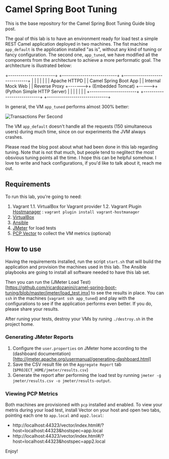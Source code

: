 # Camel Spring Boot Tuning

This is the base repository for the Camel Spring Boot Tuning Guide blog post.

The goal of this lab is to have an environment ready for load test a simple REST Camel application deployed in two machines. The fist machine `app_default` is the application installed "as is", without any kind of tuning or fancy configuration. The second one, `app_tuned`, we have modified all the components from the architecture to achieve a more performatic goal. The architecture is illustrated below:

+-----------------------+        +---------------------------+      +------------------------------+
|                       |        |                           |      |                              |
|     Apache HTTPD      |        |   Camel Spring Boot App   |      |      Internal Mock Web       |
|     Reverse Proxy     +------->+     (Embedded Tomcat)     +----->+ (Python Simple HTTP Server)  |
|                       |        |                           |      |                              |
+-----------------------+        +---------------------------+      +------------------------------+

In general, the VM `app_tuned` performs almost 300% better:

![Transactions Per Second](https://raw.githubusercontent.com/ricardozanini/camel-spring-boot-tuning/master/docs/assets/tps.png)

The VM `app_default` doesn't handle all the requests (150 simultaneous users) during much time, since on our experiments the JVM always crashes.

Please read the blog post about what had been done in this lab regarding tuning. Note that is not that much, but people tend to neglitect the most obsvious tuning points all the time. I hope this can be helpful somehow. I love to write and hack configurations, if you'd like to talk about it, reach me out.

## Requirements

To run this lab, you're going to need:

1. Vagrant
    1.1. VirtualBox for Vagrant provider
    1.2. Vagrant Plugin [Hostmanager](https://www.vagrantup.com/docs/cli/plugin.html#plugin-install)
: `vagrant plugin install vagrant-hostmanager`
2. [VirtualBox](https://www.virtualbox.org/wiki/Downloads)
3. [Ansible](https://docs.ansible.com/ansible/latest/installation_guide/intro_installation.html)
4. [JMeter](https://jmeter.apache.org/download_jmeter.cgi) for load tests
5. [PCP Vector](https://rhelblog.redhat.com/2015/12/18/getting-started-using-performance-co-pilot-and-vector-for-browser-based-metric-visualizations/) to collect the VM metrics (optional)

## How to use

Having the requirements installed, run the script `start.sh` that will build the application and provision the machines used in this lab. The Ansible playbooks are going to install all software needed to have this lab set.

Then you can run the (JMeter Load Test)[https://github.com/ricardozanini/camel-spring-boot-tuning/blob/master/jmeter/load_test.jmx] to see the results in place. You can `ssh` in the machines (`vagrant ssh app_tuned`) and play with the configurations to see if the application performs even better. If you do, please share your results.

After runing your tests, destroy your VMs by runing `./destroy.sh` in the project home.

### Generating JMeter Reports

1. Configure the `user.properties` on JMeter home according to the (dashboard documentation)[http://jmeter.apache.org/usermanual/generating-dashboard.html]
2. Save the CSV result file on the `Aggregate Report` tab (`$PROJECT_HOME/jmeter/results.csv`)
3. Generate the report after performing the load test by running `jmeter -g jmeter/results.csv -o jmeter/results-output`.

### Viewing PCP Metrics

Both machines are provisioned with `pcp` installed and enabled. To view your metris during your load test, install Vector on your host and open two tabs, pointing each one to `app.local` and `app2.local`:

* http://localhost:44323/vector/index.html#/?host=localhost:44323&hostspec=app.local
* http://localhost:44323/vector/index.html#/?host=localhost:44323&hostspec=app2.local

Enjoy!